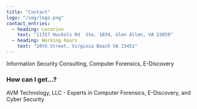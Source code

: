 ```yaml
---
title: "Contact"
logo: "/img/logo.png"
contact_entries:
  - heading: Location
    text: "11357 Nuckols Rd  Ste. 1034, Glen Allen, VA 23059"
  - heading: Working hours
    text: "20th Street, Virginia Beach VA 23451"
---
```


Information Security Consulting, Computer Forensics, E-Discovery

<h3 class="f4 b lh-title mb2">How can I get…?</h3>

AVM Technology, LLC - Experts in Computer Forensics, E-Discovery, and Cyber Security
